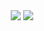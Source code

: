 <!--
**albertalef/albertalef** is a ✨ _special_ ✨ repository because its `README.md` (this file) appears on your GitHub profile.

Here are some ideas to get you started:

- 🔭 I’m currently working on ...
- 🌱 I’m currently learning ...
- 👯 I’m looking to collaborate on ...
- 🤔 I’m looking for help with ...
- 💬 Ask me about ...
- 📫 How to reach me: ...
- 😄 Pronouns: ...
- ⚡ Fun fact: ...
-->
<!--
<img  width="100%" src="https://capsule-render.vercel.app/api?type=waving&height=130" />
-->
<div align="center">
  <img src="https://github-readme-stats.vercel.app/api?username=albertalef&show_icons=true&theme=transparent&title_color=d45c3e&text_color=AEA79F&icon_color=B36446&hide_border=true&include_all_commits=true&count_private=true"/>
  <img src="https://github-readme-stats.vercel.app/api/top-langs/?username=albertalef&langs_count=4&theme=transparent&layout=compact&title_color=d45c3e&text_color=CCC3BA&icon_color=B36446&hide_border=true"/>
</div>



